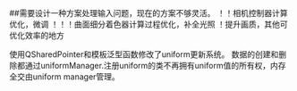 ##需要设计一种方案处理输入问题，现在的方案不够灵活。
！！相机控制器计算优化，微调
！！！曲面细分着色器计算过程优化，补全光照
！提升画质，其他可优化效率的地方


使用QSharedPointer和模板泛型函数修改了uniform更新系统。
数据的创建和删除都通过uniformManager.注册uniform的类不再拥有uniform值的所有权，内存全交由uniform manager管理。

